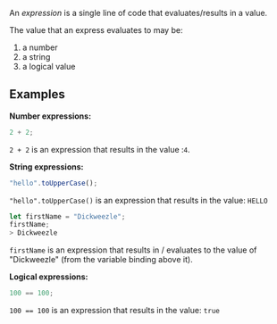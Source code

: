 An _expression_ is a single line of code that evaluates/results in a value.

The value that an express evaluates to may be:
1. a number
2. a string
3. a logical value

## Examples

**Number expressions:**

```js
2 + 2;
```

`2 + 2` is an expression that results in the value :`4`.


**String expressions:**

```js
"hello".toUpperCase();
```

`"hello".toUpperCase()` is an expression that results in the value: `HELLO`

```js
let firstName = "Dickweezle";
firstName;
> Dickweezle
```

`firstName` is an expression that results in / evaluates to the value  of "Dickweezle"  (from the variable binding above it).

**Logical expressions:**

```js
100 == 100;
```

`100 == 100` is an expression that results in the value: `true`